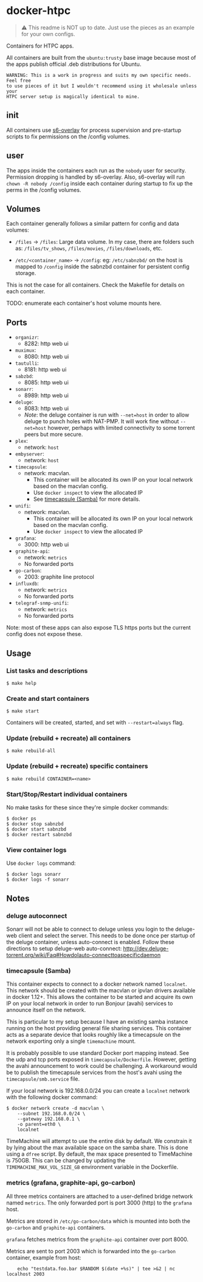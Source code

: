 docker-htpc
===========

> :warning: This readme is NOT up to date. Just use the pieces as an example for your
> own configs.

Containers for HTPC apps.

All containers are built from the `ubuntu:trusty` base image because most of the
apps publish official .deb distributions for Ubuntu.

```
WARNING: This is a work in progress and suits my own specific needs. Feel free
to use pieces of it but I wouldn't recommend using it wholesale unless your
HTPC server setup is magically identical to mine.
```

init
----

All containers use [s6-overlay](https://github.com/just-containers/s6-overlay)
for process supervision and pre-startup scripts to fix permissions on the
/config volumes.

user
----

The apps inside the containers each run as the `nobody` user for security.
Permission dropping is handled by s6-overlay. Also, s6-overlay will run
`chown -R nobody /config` inside each container during startup to fix up the
perms in the /config volumes.

Volumes
-------

Each container generally follows a similar pattern for config and data volumes:

- `/files` -> `/files`: Large data volume. In my case, there are folders such
  as: `/files/tv_shows`, `/files/movies`, `/files/downloads`, etc.

- `/etc/<container_name>` -> `/config`: eg: `/etc/sabnzbd/` on the host is
   mapped to `/config` inside the sabnzbd
   container for persistent config storage.

This is not the case for all containers. Check the Makefile for details on
each container.

TODO: enumerate each container's host volume mounts here.

Ports
-----

- `organizr`:
  -  8282: http web ui
- `muximux`:
  - 8080: http web ui
- `tautulli`:
  - 8181: http web ui
- `sabzbd`:
  - 8085: http web ui
- `sonarr`:
  - 8989: http web ui
- `deluge`:
  - 8083: http web ui
  - *Note*: the deluge container is run with `--net=host` in order to allow deluge to punch holes with NAT-PMP. It will work
            fine without `--net=host` however, perhaps with limited connectivity to some torrent peers but more secure.
- `plex`:
  - network: `host`
- `embyserver`:
  - network: `host`
- `timecapsule`:
  - network: macvlan.
    - This container will be allocated its own IP on your local network based on the macvlan config.
    - Use `docker inspect` to view the allocated IP
    - See [timecapsule (Samba)](#timecapsule-samba) for more details.
- `unifi`:
  - network: macvlan.
    - This container will be allocated its own IP on your local network based on the macvlan config.
    - Use `docker inspect` to view the allocated IP
- `grafana`:
  - 3000: http web ui
- `graphite-api`:
  - network: `metrics`
  - No forwarded ports
- `go-carbon`:
  - 2003: graphite line protocol
- `influxdb`:
  - network: `metrics`
  - No forwarded ports
- `telegraf-snmp-unifi`:
  - network: `metrics`
  - No forwarded ports

Note: most of these apps can also expose TLS https ports but the current config
      does not expose these.

Usage
-----

### List tasks and descriptions

    $ make help

### Create and start containers

    $ make start

Containers will be created, started, and set with `--restart=always` flag.

### Update (rebuild + recreate) all containers

    $ make rebuild-all

### Update (rebuild + recreate) specific containers

    $ make rebuild CONTAINER=<name>

### Start/Stop/Restart individual containers

No make tasks for these since they're simple docker commands:

    $ docker ps
    $ docker stop sabnzbd
    $ docker start sabnzbd
    $ docker restart sabnzbd

### View container logs

Use `docker logs` command:

    $ docker logs sonarr
    $ docker logs -f sonarr

Notes
-----

### deluge autoconnect

Sonarr will not be able to connect to deluge unless you login to the deluge-web
client and select the server. This needs to be done once per startup of the
deluge container, unless auto-connect is enabled. Follow these directions
to setup deluge-web auto-connect: http://dev.deluge-torrent.org/wiki/Faq#HowdoIauto-connecttoaspecificdaemon

### timecapsule (Samba)

This container expects to connect to a docker network named `localnet`. This
network should be created with the macvlan or ipvlan drivers available in
docker 1.12+. This allows the container to be started and acquire its own
IP on your local network in order to run Bonjour (avahi) services to announce
itself on the network.

This is particular to my setup because I have an existing
samba instance running on the host providing general file sharing services. This
container acts as a separate device that looks roughly like a timecapsule on
the network exporting only a single `timemachine` mount.

It is probably possible to use standard Docker port mapping instead. See the
udp and tcp ports exposed in `timecapsule/Dockerfile`. However, getting the
avahi announcement to work could be challenging. A workaround would be to
publish the timecapsule services from the host's avahi using the
`timecapsule/smb.service` file.

If your local network is 192.168.0.0/24 you can create a `localnet` network
with the following docker command:

    $ docker network create -d macvlan \
        --subnet 192.168.0.0/24 \
        --gateway 192.168.0.1 \
        -o parent=eth0 \
        localnet

TimeMachine will attempt to use the entire disk by default. We constrain it
by lying about the max available space on the samba share. This is done using
a `dfree` script. By default, the max space presented to TimeMachine is 750GB.
This can be changed by updating the `TIMEMACHINE_MAX_VOL_SIZE_GB` environment
variable in the Dockerfile.

### metrics (grafana, graphite-api, go-carbon)

All three metrics containers are attached to a user-defined bridge network
named `metrics`. The only forwarded port is port 3000 (http) to the `grafana`
host.

Metrics are stored in `/etc/go-carbon/data` which is mounted into both the
`go-carbon` and `graphite-api` containers.

`grafana` fetches metrics from the `graphite-api` container over port 8000.

Metrics are sent to port 2003 which is forwarded into the `go-carbon` container,
example from host:

        echo "testdata.foo.bar $RANDOM $(date +%s)" | tee >&2 | nc localhost 2003
